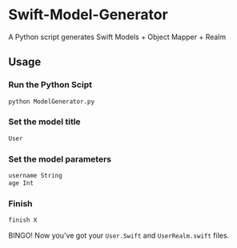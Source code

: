 # Swift-Model-Generator
A Python script generates Swift Models + Object Mapper + Realm 

## Usage

### Run the Python Scipt

```python
python ModelGenerator.py
```

### Set the model title

```python
User
```

### Set the model parameters

```python
username String
age Int
```

### Finish
```python
finish X
```

BINGO! Now you've got your `User.Swift` and `UserRealm.swift` files.

